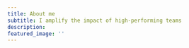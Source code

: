 ```yaml
---
title: About me
subtitle: I amplify the impact of high-performing teams
description:
featured_image: ''
---
```

